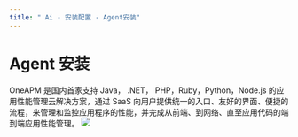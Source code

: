 ```yaml
---
title: " Ai - 安装配置 - Agent安装"
---
```


# Agent 安装
OneAPM 是国内首家支持 Java， .NET， PHP，Ruby，Python，Node.js 的应用性能管理云解决方案，通过 SaaS 向用户提供统一的入口、友好的界面、便捷的流程，来管理和监控应用程序的性能，并完成从前端、到网络、直至应用代码的端到端应用性能管理。
![](/images/ai_addgo.png)
